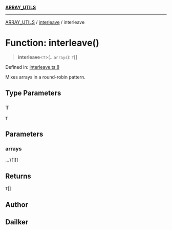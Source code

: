 [**ARRAY_UTILS**](../../README.md)

***

[ARRAY_UTILS](../../README.md) / [interleave](../README.md) / interleave

# Function: interleave()

> **interleave**\<`T`\>(...`arrays`): `T`[]

Defined in: [interleave.ts:8](https://github.com/dailker/everyutil/blob/cee559aadda9e0c298e06364cba9020e97a8b19b/src/array/interleave.ts#L8)

Mixes arrays in a round-robin pattern.

## Type Parameters

### T

`T`

## Parameters

### arrays

...`T`[][]

## Returns

`T`[]

## Author

## Dailker
